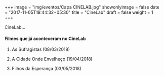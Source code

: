 +++
image = "img/eventos/Capa CINELAB.jpg"
showonlyimage = false
date = "2017-11-05T19:44:32+05:30"
title = "CineLab"
draft = false
weight = 1
+++

CineLab...
<!--more-->


#### Filmes que já aconteceram no CineLab
1. As Sufragistas (08/03/2018)

2. A Cidade Onde Envelheço (19/04/2018)

3. Filhos da Esperança (03/05/2018)
